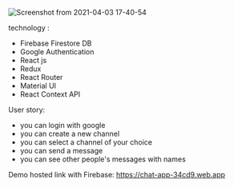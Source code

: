 ![Screenshot from 2021-04-03 17-40-54](https://user-images.githubusercontent.com/66827110/113491621-22052800-94ca-11eb-8407-302349ed82bf.png)




technology :
* Firebase Firestore DB
* Google Authentication
* React js
* Redux
* React Router
* Material UI
* React Context API


User story:
* you can login with google
* you can create a new channel
* you can select a channel of your choice
* you can send a message 
* you can see other people's messages with names



Demo hosted link with Firebase:
https://chat-app-34cd9.web.app



